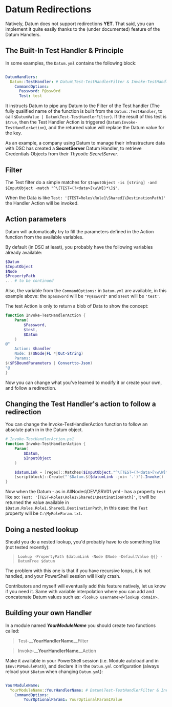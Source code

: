 # Datum Redirections

Natively, Datum does not support redirections **YET**.
That said, you can implement it quite easily thanks to the (under documented) feature of the Datum Handlers.

## The Built-In Test Handler & Principle
In some examples, the `Datum.yml` contains the following block:
```yaml

DatumHandlers:
  Datum::TestHandler: # Datum\Test-TestHandlerFilter & Invoke-TestHandlerAction
    CommandOptions:
      Password: P@ssw0rd
      Test: test
```

It instructs Datum to pipe any Datum to the Filter of the Test handler (The fully qualified name of the function is built from the `Datum::TestHandler`, to call `$DatumValue | Datum\Test-TestHandlerFilter`).
If the result of this test is `$true`, then the Test Handler Action is triggered (`Datum\Invoke-TestHandlerAction`), and the returned value will replace the Datum value for the key.

As an example, a company using Datum to manage their infrastructure data with DSC has created a **SecretServer** Datum Handler, to retrieve Credentials Objects from their _Thycotic SecretServer_.

## Filter 

The Test filter do a simple matches for `$InputObject -is [string] -and $InputObject -match "^\[TEST=(?<data>[\w\W])*\]$"`.

When the Data is like `Test: '[TEST=Roles\Role1\Shared1\DestinationPath]'` the Handler Action will be invoked.

## Action parameters

Datum will automatically try to fill the parameters defined in the Action function from the available variables.

By default (in DSC at least), you probably have the following variables already available:
```PowerShell
$Datum
$InputObject
$Node
$PropertyPath
... # to be continued
```

Also, the variable from the `CommandOptions:` in `Datum.yml` are available, in this example above: the `$password` will be `"P@ssw0rd"` and `$Test` will be `'test'`.

The test Action is only to return a blob of Data to show the concept:

```PowerShell
function Invoke-TestHandlerAction {
    Param(
        $Password,
        $test,
        $Datum
    )
@"
    Action: $handler
    Node: $($Node|FL *|Out-String)
    Params: 
$($PSBoundParameters | Convertto-Json)
"@
}
```

Now you can change what you've learned to modify it or create your own, and follow a redirection.

## Changing the Test Handler's action to follow a redirection

You can change the Invoke-TestHandlerAction function to follow an absolute path in in the Datum object.
```PowerShell
# Invoke-TestHandlerAction.ps1
function Invoke-TestHandlerAction {
    Param(
        $Datum,
        $InputObject
    )

    $datumLink = [regex]::Matches($InputObject,"^\[TEST=(?<data>[\w\W]*)\]$")[0].groups['data'].value -split '\\'
    [scriptblock]::Create("`$Datum.$($datumLink -join '.')").Invoke()
}
```

Now when the Datum - as in AllNodes\DEV\SRV01.yml - has a property `test` like so: `Test: '[TEST=Roles\Role1\Shared1\DestinationPath]'`, it will be returned the value available in `$Datum.Roles.Role1.Shared1.DestinationPath`, in this case: the `Test` property will be `C:\MyRoleParam.txt`.


## Doing a nested lookup

Should you do a nested lookup, you'd probably have to do something like (not tested recently):
> `Lookup -PropertyPath $datumLink -Node $Node -DefaultValue @{} -DatumTree $datum`

The problem with this one is that if you have recursive loops, it is not handled, and your PowerShell session will likely crash.

Contributors and myself will eventually add this feature natively, let us know if you need it.
Same with variable interpolation where you can add and concatenate Datum values such as: `<lookup username>@<lookup domain>`.

## Building your own Handler

In a module named _**YourModuleName**_ you should create two functions called:
> Test-__**YourHandlerName**__Filter

> Invoke-__**YourHandlerName**__Action

Make it available in your PowerShell session (i.e. Module autoload and in `$Env:PSModulePath`), and declare it in the `Datum.yml` configuration (always reload your `$Datum` when changing `Datum.yml`):

```yaml

YourModuleName:
  YourModuleName::YourHandlerName: # Datum\Test-TestHandlerFilter & Invoke-TestHandlerAction
    CommandOptions:
        YourOptionalParam1: YourOptionalParam1Value
```
